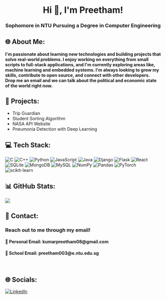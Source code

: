 <h1 align="center">Hi 👋, I'm Preetham!</h1>
<h3 align="center">Sophomore in NTU Pursuing a Degree in Computer Engineering</h3>


## 🌐 About Me:
<h4>I'm passionate about learning new technologies and building projects that solve real-world problems. I enjoy working on everything from small scripts to full-stack applications, and I'm currently exploring areas like, machine learning and embedded systems. I'm always looking to grow my skills, contribute to open source, and connect with other developers. Drop me an email and we can talk about the political and economic state of the world right now.</h4>


## 📌 Projects:
* Trip Guardian
* Student Sorting Algorithm
* NASA API Website
* Pneumonia Detection with Deep Learning

## 💻 Tech Stack:
![C](https://img.shields.io/badge/c-%2300599C.svg?style=for-the-badge&logo=c&logoColor=white) ![C++](https://img.shields.io/badge/c++-%2300599C.svg?style=for-the-badge&logo=c%2B%2B&logoColor=white) ![Python](https://img.shields.io/badge/python-3670A0?style=for-the-badge&logo=python&logoColor=ffdd54) ![JavaScript](https://img.shields.io/badge/javascript-%23323330.svg?style=for-the-badge&logo=javascript&logoColor=%23F7DF1E) ![Java](https://img.shields.io/badge/java-%23ED8B00.svg?style=for-the-badge&logo=openjdk&logoColor=white) ![Django](https://img.shields.io/badge/django-%23092E20.svg?style=for-the-badge&logo=django&logoColor=white) ![Flask](https://img.shields.io/badge/flask-%23000.svg?style=for-the-badge&logo=flask&logoColor=white) ![React](https://img.shields.io/badge/react-%2320232a.svg?style=for-the-badge&logo=react&logoColor=%2361DAFB) ![SQLite](https://img.shields.io/badge/sqlite-%2307405e.svg?style=for-the-badge&logo=sqlite&logoColor=white) ![MongoDB](https://img.shields.io/badge/MongoDB-%234ea94b.svg?style=for-the-badge&logo=mongodb&logoColor=white) ![MySQL](https://img.shields.io/badge/mysql-4479A1.svg?style=for-the-badge&logo=mysql&logoColor=white) ![NumPy](https://img.shields.io/badge/numpy-%23013243.svg?style=for-the-badge&logo=numpy&logoColor=white) ![Pandas](https://img.shields.io/badge/pandas-%23150458.svg?style=for-the-badge&logo=pandas&logoColor=white) ![PyTorch](https://img.shields.io/badge/PyTorch-%23EE4C2C.svg?style=for-the-badge&logo=PyTorch&logoColor=white) ![scikit-learn](https://img.shields.io/badge/scikit--learn-%23F7931E.svg?style=for-the-badge&logo=scikit-learn&logoColor=white)
## 📊 GitHub Stats:
![]([https://github-readme-stats.vercel.app/api/top-langs/?username=kumarpreetham09&theme=gotham&hide_border=false&include_all_commits=false&count_private=false&layout=compact&hide=jupyter%20notebook])


## 📱 Contact:
<h3>Reach out to me through my email!</h3>
<h4>📧 Personal Email: kumarpreetham08@gmail.com</h4>
<h4>🏫 School Email: preetham003@e.ntu.edu.sg</h4>
<br>

## 🌐 Socials:
[![LinkedIn](https://img.shields.io/badge/LinkedIn-%230077B5.svg?logo=linkedin&logoColor=white)](https://linkedin.com/in/kumarpreetham)
